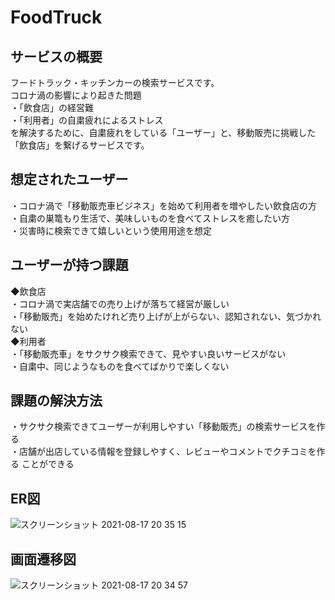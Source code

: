 # FoodTruck

## サービスの概要
フードトラック・キッチンカーの検索サービスです。  
コロナ渦の影響により起きた問題   
・「飲食店」の経営難    
・「利用者」の自粛疲れによるストレス    
を解決するために、自粛疲れをしている「ユーザー」と、移動販売に挑戦した「飲食店」を繋げるサービスです。   

## 想定されたユーザー
・コロナ渦で「移動販売車ビジネス」を始めて利用者を増やしたい飲食店の方   
・自粛の巣篭もり生活で、美味しいものを食べてストレスを癒したい方    
・災害時に検索できて嬉しいという使用用途を想定   

## ユーザーが持つ課題
◆飲食店    
・コロナ渦で実店舗での売り上げが落ちて経営が厳しい   
・「移動販売」を始めたけれど売り上げが上がらない、認知されない、気づかれない    
◆利用者    
・「移動販売車」をサクサク検索できて、見やすい良いサービスがない    
・自粛中、同じようなものを食べてばかりで楽しくない   
    
## 課題の解決方法  
・サクサク検索できてユーザーが利用しやすい「移動販売」の検索サービスを作る   
・店舗が出店している情報を登録しやすく、レビューやコメントでクチコミを作る
ことができる 


## ER図
![スクリーンショット 2021-08-17 20 35 15](https://user-images.githubusercontent.com/54837280/129720678-18489594-2045-44af-9c40-d665adc3f487.png)
## 画面遷移図
![スクリーンショット 2021-08-17 20 34 57](https://user-images.githubusercontent.com/54837280/129720725-0970f3b7-4f31-411d-bf2b-5daf45e94fd2.png)

